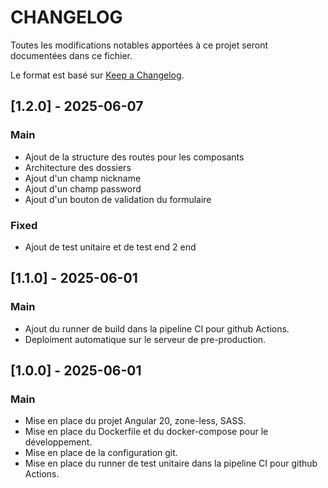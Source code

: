 # CHANGELOG

Toutes les modifications notables apportées à ce projet seront documentées dans ce fichier.

Le format est basé sur [Keep a Changelog](https://keepachangelog.com/fr/1.0.0/).




## [1.2.0] - 2025-06-07
### Main
 - Ajout de la structure des routes pour les composants
 - Architecture des dossiers
 - Ajout d'un champ nickname
 - Ajout d'un champ password
 - Ajout d'un bouton de validation du formulaire
### Fixed
 - Ajout de test unitaire et de test end 2 end 

## [1.1.0] - 2025-06-01
### Main
 - Ajout du runner de build dans la pipeline CI pour github Actions.
 - Deploiment automatique sur le serveur de pre-production.


## [1.0.0] - 2025-06-01
### Main
- Mise en place du projet Angular 20, zone-less, SASS.
- Mise en place du Dockerfile et du docker-compose pour le développement.
- Mise en place de la configuration git.
- Mise en place du runner de test unitaire dans la pipeline CI pour github Actions.